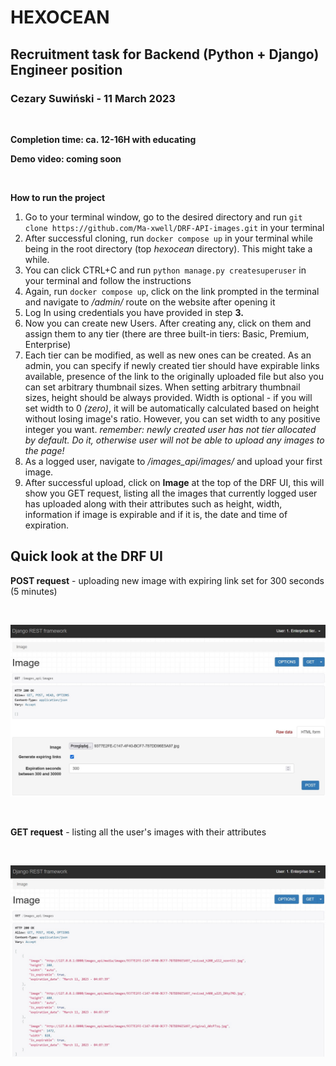 # HEXOCEAN
## Recruitment task for Backend (Python + Django) Engineer position
### Cezary Suwiński - 11 March 2023

&nbsp; 

**Completion time: ca. 12-16H with educating**

**Demo video: coming soon**

&nbsp; 

**How to run the project**
1. Go to your terminal window, go to the desired directory and run ```git clone https://github.com/Ma-xwell/DRF-API-images.git``` in your terminal
2. After successful cloning, run ```docker compose up``` in your terminal while being in the root directory (top *hexocean* directory). This might take a while.
3. You can click CTRL+C and run ```python manage.py createsuperuser``` in your terminal and follow the instructions
4. Again, run ```docker compose up```, click on the link prompted in the terminal and navigate to */admin/* route on the website after opening it
5. Log In using credentials you have provided in step **3.**
6. Now you can create new Users. After creating any, click on them and assign them to any tier (there are three built-in tiers: Basic, Premium, Enterprise)
7. Each tier can be modified, as well as new ones can be created. As an admin, you can specify if newly created tier should have expirable links available, presence of the link to the originally uploaded file but also you can set arbitrary thumbnail sizes. When setting arbitrary thumbnail sizes, height should be always provided. Width is optional - if you will set width to 0 *(zero)*, it will be automatically calculated based on height without losing image's ratio. However, you can set width to any positive integer you want.
*remember: newly created user has not tier allocated by default. Do it, otherwise user will not be able to upload any images to the page!*
8. As a logged user, navigate to */images_api/images/* and upload your first image.
9. After successful upload, click on **Image** at the top of the DRF UI, this will show you GET request, listing all the images that currently logged user has uploaded along with their attributes such as height, width, information if image is expirable and if it is, the date and time of expiration.


## Quick look at the DRF UI

**POST request** - uploading new image with expiring link set for 300 seconds (5 minutes)

&nbsp; 

![](readme_media/POST.jpg)

&nbsp; 

**GET request** - listing all the user's images with their attributes

&nbsp; 

![](readme_media/GET.jpg)